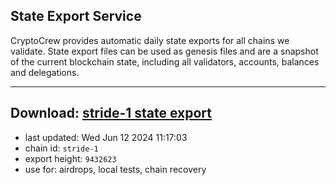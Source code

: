 ## State Export Service
CryptoCrew provides automatic daily state exports for all chains we validate. State export files can be used as genesis files and are a snapshot of the current blockchain state, including all validators, accounts, balances and delegations.

---
**Download: [stride-1 state export](https://dl-eu2.ccvalidators.com/SERVICE/stride/stride-1_export_9432623.json)**
---

- last updated: Wed Jun 12 2024 11:17:03
- chain id: `stride-1`
- export height: `9432623`
- use for: airdrops, local tests, chain recovery
